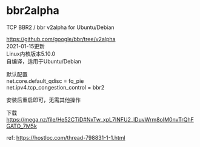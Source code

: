 # bbr2alpha
TCP BBR2 / bbr v2alpha for Ubuntu/Debian


https://github.com/google/bbr/tree/v2alpha  
2021-01-15更新  
Linux内核版本5.10.0  
自编译，适用于Ubuntu/Debian  

默认配置  
net.core.default_qdisc = fq_pie  
net.ipv4.tcp_congestion_control = bbr2  

安装后重启即可，无需其他操作  


下载
https://mega.nz/file/He52CTiD#NxTw_xpL7INFU2_lDuvWrm8oIM0nvTrQhFGATO_7M5k  

ref: https://hostloc.com/thread-798831-1-1.html
